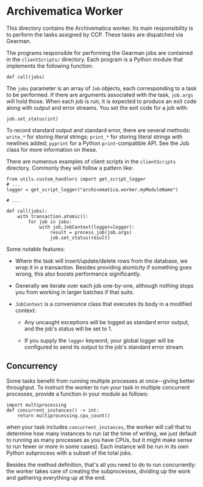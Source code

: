 # Archivematica Worker

This directory contains the Archivematica worker. Its main responsibility is to
perform the tasks assigned by CCP. These tasks are dispatched via Gearman.

The programs responsible for performing the Gearman jobs are contained in the
`clientScripts/` directory. Each program is a Python module that implements the
following function:

    def call(jobs)

The `jobs` parameter is an array of `Job` objects, each corresponding
to a task to be performed. If there are arguments associated with the
task, `job.args` will hold those. When each job is run, it is
expected to produce an exit code along with output and error
streams. You set the exit code for a job with:

    job.set_status(int)

To record standard output and standard error, there are several
methods: `write_*` for storing literal strings; `print_*` for storing
literal strings with newlines added; `pyprint` for a Python
`print`-compatible API. See the Job class for more information on
these.

There are numerous examples of client scripts in the `clientScripts`
directory. Commonly they will follow a pattern like:

    from utils.custom_handlers import get_script_logger
    # ...
    logger = get_script_logger("archivematica.worker.myModuleName")

    # ...

    def call(jobs):
        with transaction.atomic():
            for job in jobs:
                with job.JobContext(logger=logger):
                    result = process_job(job.args)
                    job.set_status(result)

Some notable features:

* Where the task will insert/update/delete rows from the database,
    we wrap it in a transaction. Besides providing atomicity if
    something goes wrong, this also boosts performance significantly.

* Generally we iterate over each job one-by-one, although nothing
    stops you from working in larger batches if that suits.

* `JobContext` is a convenience class that executes its body in a
    modified context:

  * Any uncaught exceptions will be logged as standard error
        output, and the job's status will be set to 1.

  * If you supply the `logger` keyword, your global logger will be
        configured to send its output to the job's standard error
        stream.

## Concurrency

Some tasks benefit from running multiple processes at once--giving better
throughput. To instruct the worker to run your task in multiple concurrent
processes, provide a function in your module as follows:

    import multiprocessing
    def concurrent_instances() -> int:
        return multiprocessing.cpu_count()

when your task includes `concurrent_instances`, the worker will call
that to determine how many instances to run (at the time of writing,
we just default to running as many processes as you have CPUs, but it
might make sense to run fewer or more in some cases).  Each instance
will be run in its own Python subprocess with a subset of the total
jobs.

Besides the method definition, that's all you need to do to run
concurrently: the worker takes care of creating the subprocesses,
dividing up the work and gathering everything up at the end.
